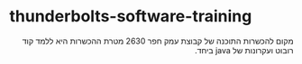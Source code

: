 # thunderbolts-software-training
<div dir="rtl">
מקום להכשרות התוכנה של קבוצת עמק חפר 2630  
מטרת ההכשרות היא ללמד קוד רובוט ועקרונות של java ביחד.  
</div>
